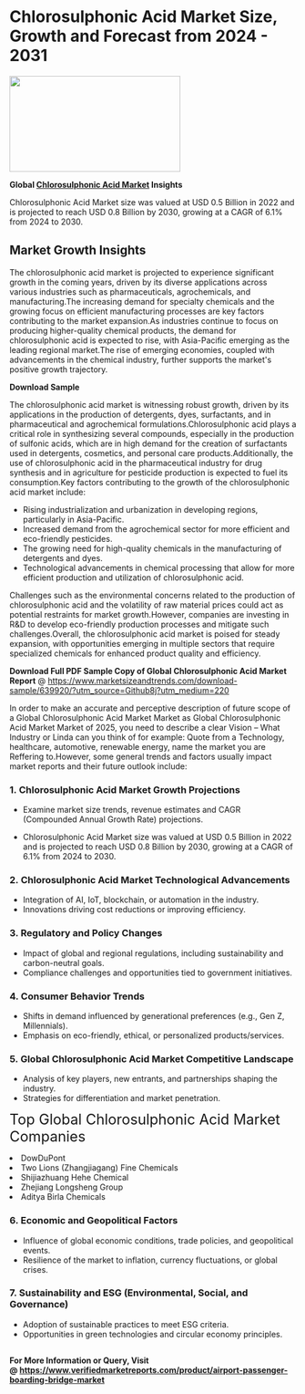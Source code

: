 <H1>Chlorosulphonic Acid Market Size, Growth and Forecast from 2024 - 2031</H1><img class="aligncenter size-medium wp-image-584254" src="https://thirdeyenews.in/wp-content/uploads/2024/09/Global-Market-Research-300x168.jpeg" alt="" width="300" height="168" /><p><strong>Global&nbsp;<a href="https://www.marketsizeandtrends.com/download-sample/639920/?utm_source=Github8j?utm_medium=220">Chlorosulphonic Acid Market</a> Insights</strong></p><p>Chlorosulphonic Acid Market size was valued at USD 0.5 Billion in 2022 and is projected to reach USD 0.8 Billion by 2030, growing at a CAGR of 6.1% from 2024 to 2030.</p><p><h2>Market Growth Insights</h2> <p>The chlorosulphonic acid market is projected to experience significant growth in the coming years, driven by its diverse applications across various industries such as pharmaceuticals, agrochemicals, and manufacturing.The increasing demand for specialty chemicals and the growing focus on efficient manufacturing processes are key factors contributing to the market expansion.As industries continue to focus on producing higher-quality chemical products, the demand for chlorosulphonic acid is expected to rise, with Asia-Pacific emerging as the leading regional market.The rise of emerging economies, coupled with advancements in the chemical industry, further supports the market's positive growth trajectory.</p> <p><strong>Download Sample</strong></p> <p>The chlorosulphonic acid market is witnessing robust growth, driven by its applications in the production of detergents, dyes, surfactants, and in pharmaceutical and agrochemical formulations.Chlorosulphonic acid plays a critical role in synthesizing several compounds, especially in the production of sulfonic acids, which are in high demand for the creation of surfactants used in detergents, cosmetics, and personal care products.Additionally, the use of chlorosulphonic acid in the pharmaceutical industry for drug synthesis and in agriculture for pesticide production is expected to fuel its consumption.Key factors contributing to the growth of the chlorosulphonic acid market include: <ul> <li>Rising industrialization and urbanization in developing regions, particularly in Asia-Pacific.</li> <li>Increased demand from the agrochemical sector for more efficient and eco-friendly pesticides.</li> <li>The growing need for high-quality chemicals in the manufacturing of detergents and dyes.</li> <li>Technological advancements in chemical processing that allow for more efficient production and utilization of chlorosulphonic acid.</li> </ul> Challenges such as the environmental concerns related to the production of chlorosulphonic acid and the volatility of raw material prices could act as potential restraints for market growth.However, companies are investing in R&D to develop eco-friendly production processes and mitigate such challenges.Overall, the chlorosulphonic acid market is poised for steady expansion, with opportunities emerging in multiple sectors that require specialized chemicals for enhanced product quality and efficiency.</p> <p><span class=""><strong>Download Full PDF Sample Copy of Global Chlorosulphonic Acid Market Report</strong> @ <a href="https://www.marketsizeandtrends.com/download-sample/639920/?utm_source=Github8j?utm_medium=220" target="_blank">https://www.marketsizeandtrends.com/download-sample/639920/?utm_source=Github8j?utm_medium=220</a></span></p><p>In order to make an accurate and perceptive description of future scope of a Global&nbsp;Chlorosulphonic Acid Market Market as Global&nbsp;Chlorosulphonic Acid Market Market of 2025, you need to describe a clear Vision &ndash; What Industry or Linda can you think of for example: Quote from a Technology, healthcare, automotive, renewable energy, name the market you are Reffering to.However, some general trends and factors usually impact market reports and their future outlook include:</p><h3>1.&nbsp;<strong>Chlorosulphonic Acid Market Growth Projections</strong></h3><ul><li>Examine market size trends, revenue estimates and CAGR (Compounded Annual Growth Rate) projections.</li><li><p>Chlorosulphonic Acid Market size was valued at USD 0.5 Billion in 2022 and is projected to reach USD 0.8 Billion by 2030, growing at a CAGR of 6.1% from 2024 to 2030.</p></li></ul><h3>2.&nbsp;<strong>Chlorosulphonic Acid Market Technological Advancements</strong></h3><ul><li>Integration of AI, IoT, blockchain, or automation in the industry.</li><li>Innovations driving cost reductions or improving efficiency.</li></ul><h3>3.&nbsp;<strong>Regulatory and Policy Changes</strong></h3><ul><li>Impact of global and regional regulations, including sustainability and carbon-neutral goals.</li><li>Compliance challenges and opportunities tied to government initiatives.</li></ul><h3>4.&nbsp;<strong>Consumer Behavior Trends</strong></h3><ul><li>Shifts in demand influenced by generational preferences (e.g., Gen Z, Millennials).</li><li>Emphasis on eco-friendly, ethical, or personalized products/services.</li></ul><h3>5.&nbsp;<strong>Global Chlorosulphonic Acid Market Competitive Landscape</strong></h3><ul><li>Analysis of key players, new entrants, and partnerships shaping the industry.</li><li>Strategies for differentiation and market penetration.</li></ul><p data-pm-slice="1 1 []"><span style="color: inherit; font-family: inherit; font-size: 25px;">Top Global Chlorosulphonic Acid Market Companies</span></p><div class="" data-test-id=""><p><li>DowDuPont</li><li> Two Lions (Zhangjiagang) Fine Chemicals</li><li> Shijiazhuang Hehe Chemical</li><li> Zhejiang Longsheng Group</li><li> Aditya Birla Chemicals</li></p></div><h3>6.&nbsp;<strong>Economic and Geopolitical Factors</strong></h3><ul><li>Influence of global economic conditions, trade policies, and geopolitical events.</li><li>Resilience of the market to inflation, currency fluctuations, or global crises.</li></ul><h3>7.&nbsp;<strong>Sustainability and ESG (Environmental, Social, and Governance)</strong></h3><ul><li>Adoption of sustainable practices to meet ESG criteria.</li><li>Opportunities in green technologies and circular economy principles.</li></ul><h2><strong style="font-size: 14px;">For More Information or Query, Visit @&nbsp;</strong><a style="background-color: #ffffff; font-size: 14px;" href="https://www.marketsizeandtrends.com/report/chlorosulphonic-acid-market/" target="_blank">https://www.verifiedmarketreports.com/product/airport-passenger-boarding-bridge-market</a></h2>